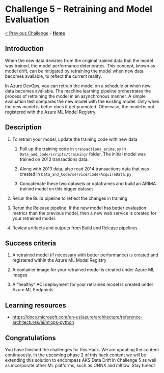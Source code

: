 # Challenge 5 – Retraining and Model Evaluation

[< Previous Challenge](./04-ReleasePipeline.md) - **[Home](../README.md)**


## Introduction

When the new data deviates from the original trained data that the model was
trained, the model performance deteriorates. This concept, known as model
drift, can be mitigated by retraining the model when new data becomes available,
to reflect the current reality.

In Azure DevOps, you can retrain the model on a schedule or when new data
becomes available. The machine learning pipeline orchestrates the process of
retraining the model in an asynchronous manner. A simple evaluation test
compares the new model with the existing model. Only when the new model is
better does it get promoted. Otherwise, the model is not registered with the
Azure ML Model Registry.

## Description

1.  To retrain your model, update the training code with new data

    1.  Pull up the training code in `transactions_arima.py` in `Data_and_Code/scripts/training/`
        folder. The initial model was trained on 2013 transactions data.

    2.  Along with 2013 data, also read 2014 transactions data that was created
        in `Data_and_Code/service/code/AcquireData.py`

    3.  Concatenate these two datasets or dataframes and build an ARIMA trained
        model on this bigger dataset

2.  Rerun the Build pipeline to reflect the changes in training

3.  Rerun the Release pipeline. If the new model has better evaluation metrics
    than the previous model, then a new web service is created for your retrained
    model.

4.  Review artifacts and outputs from Build and Release pipelines

## Success criteria

1.  A retrained model (if necessary with better performance) is created and registered within the Azure ML Model Registry

2.  A container image for your retrained model is created under Azure ML Images

3.  A “healthy” ACI deployment for your retrained model is created under Azure
    ML Endpoints

## Learning resources

-   <https://docs.microsoft.com/en-us/azure/architecture/reference-architectures/ai/mlops-python>

## Congratulations

You have finished the challenges for this Hack. We are updating the content continuously. In the upcoming phase 2 of this hack content we will be extending this solution to encompass AKS Data Drift in Challenge 5 as well as incorporate other ML platforms, such as ONNX and mlflow. Stay tuned!

